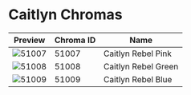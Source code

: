 # Caitlyn Chromas

| Preview | Chroma ID | Name |
|---------|-----------|------|
| ![51007](https://raw.communitydragon.org/latest/plugins/rcp-be-lol-game-data/global/default/v1/champion-chroma-images/51/51007.png) | 51007 | Caitlyn Rebel Pink |
| ![51008](https://raw.communitydragon.org/latest/plugins/rcp-be-lol-game-data/global/default/v1/champion-chroma-images/51/51008.png) | 51008 | Caitlyn Rebel Green |
| ![51009](https://raw.communitydragon.org/latest/plugins/rcp-be-lol-game-data/global/default/v1/champion-chroma-images/51/51009.png) | 51009 | Caitlyn Rebel Blue |